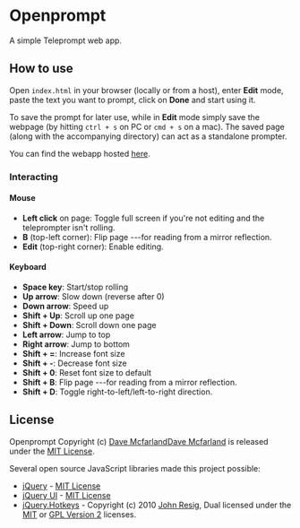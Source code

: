 # Openprompt
A simple Teleprompt web app.

## How to use

Open `index.html` in your browser (locally or from a host), enter **Edit** mode, paste the text you want to prompt, click on **Done** and start using it.

To save the prompt for later use, while in **Edit** mode simply save the webpage (by hitting ` ctrl + s ` on PC or ` cmd + s ` on a mac). The saved page (along with the accompanying directory) can act as a standalone prompter.

You can find the webapp hosted [here](http://mehsen.com/openprompt).

### Interacting

#### Mouse

- **Left click** on page: Toggle full screen if you're not editing and the teleprompter isn't rolling.
- **B** (top-left corner): Flip page ---for reading from a mirror reflection.
- **Edit** (top-right corner): Enable editing.

#### Keyboard

- **Space key**: Start/stop rolling
- **Up arrow**: Slow down (reverse after 0)
- **Down arrow**: Speed up
- **Shift + Up**: Scroll up one page
- **Shift + Down**: Scroll down one page
- **Left arrow**: Jump to top
- **Right arrow**: Jump to bottom
- **Shift + =**: Increase font size
- **Shift + -**: Decrease font size
- **Shift + 0**: Reset font size to default
- **Shift + B**: Flip page ---for reading from a mirror reflection.
- **Shift + D**: Toggle right-to-left/left-to-right direction.


## License

Openprompt Copyright (c)
[Dave McfarlandDave Mcfarland](https://github.com/treehouse-dave)
is released under the [MIT License](https://opensource.org/licenses/MIT).

Several open source JavaScript libraries made this project possible:  
- [jQuery](https://jquery.org/) - [MIT License](https://jquery.org/license/)
- [jQuery UI](http://jqueryui.com/) - [MIT License](https://jquery.org/license/)
- [jQuery.Hotkeys](https://github.com/jeresig/jquery.hotkeys) - Copyright (c)
 2010 [John Resig](https://github.com/jeresig/https://github.com/jeresig/), Dual licensed under the [MIT](https://opensource.org/licenses/MIT) or [GPL Version 2](http://www.gnu.org/licenses/old-licenses/gpl-2.0.en.html) licenses.
